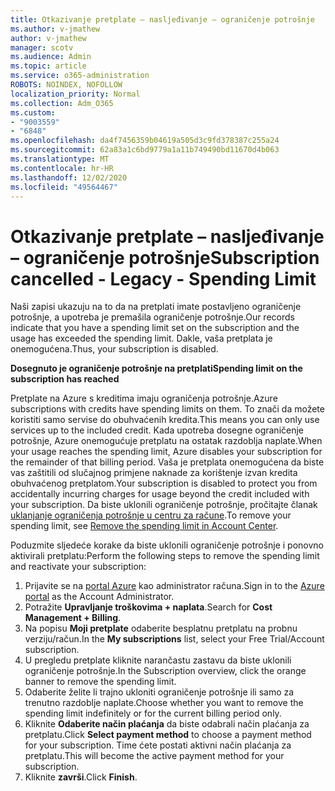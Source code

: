 ```yaml
---
title: Otkazivanje pretplate – nasljeđivanje – ograničenje potrošnje
ms.author: v-jmathew
author: v-jmathew
manager: scotv
ms.audience: Admin
ms.topic: article
ms.service: o365-administration
ROBOTS: NOINDEX, NOFOLLOW
localization_priority: Normal
ms.collection: Adm_O365
ms.custom:
- "9003559"
- "6848"
ms.openlocfilehash: da4f7456359b04619a505d3c9fd378387c255a24
ms.sourcegitcommit: 62a83a1c6bd9779a1a11b749490bd11670d4b063
ms.translationtype: MT
ms.contentlocale: hr-HR
ms.lasthandoff: 12/02/2020
ms.locfileid: "49564467"
---
```

# <a name="subscription-cancelled---legacy---spending-limit"></a><span data-ttu-id="8b4fb-102">Otkazivanje pretplate – nasljeđivanje – ograničenje potrošnje</span><span class="sxs-lookup"><span data-stu-id="8b4fb-102">Subscription cancelled - Legacy - Spending Limit</span></span>

<span data-ttu-id="8b4fb-103">Naši zapisi ukazuju na to da na pretplati imate postavljeno ograničenje potrošnje, a upotreba je premašila ograničenje potrošnje.</span><span class="sxs-lookup"><span data-stu-id="8b4fb-103">Our records indicate that you have a spending limit set on the subscription and the usage has exceeded the spending limit.</span></span> <span data-ttu-id="8b4fb-104">Dakle, vaša pretplata je onemogućena.</span><span class="sxs-lookup"><span data-stu-id="8b4fb-104">Thus, your subscription is disabled.</span></span>

<span data-ttu-id="8b4fb-105">**Dosegnuto je ograničenje potrošnje na pretplati**</span><span class="sxs-lookup"><span data-stu-id="8b4fb-105">**Spending limit on the subscription has reached**</span></span>

<span data-ttu-id="8b4fb-106">Pretplate na Azure s kreditima imaju ograničenja potrošnje.</span><span class="sxs-lookup"><span data-stu-id="8b4fb-106">Azure subscriptions with credits have spending limits on them.</span></span> <span data-ttu-id="8b4fb-107">To znači da možete koristiti samo servise do obuhvaćenih kredita.</span><span class="sxs-lookup"><span data-stu-id="8b4fb-107">This means you can only use services up to the included credit.</span></span> <span data-ttu-id="8b4fb-108">Kada upotreba dosegne ograničenje potrošnje, Azure onemogućuje pretplatu na ostatak razdoblja naplate.</span><span class="sxs-lookup"><span data-stu-id="8b4fb-108">When your usage reaches the spending limit, Azure disables your subscription for the remainder of that billing period.</span></span> <span data-ttu-id="8b4fb-109">Vaša je pretplata onemogućena da biste vas zaštitili od slučajnog primjene naknade za korištenje izvan kredita obuhvaćenog pretplatom.</span><span class="sxs-lookup"><span data-stu-id="8b4fb-109">Your subscription is disabled to protect you from accidentally incurring charges for usage beyond the credit included with your subscription.</span></span> <span data-ttu-id="8b4fb-110">Da biste uklonili ograničenje potrošnje, pročitajte članak [uklanjanje ograničenja potrošnje u centru za račune](https://docs.microsoft.com/azure/cost-management-billing/manage/spending-limit#remove).</span><span class="sxs-lookup"><span data-stu-id="8b4fb-110">To remove your spending limit, see [Remove the spending limit in Account Center](https://docs.microsoft.com/azure/cost-management-billing/manage/spending-limit#remove).</span></span>

<span data-ttu-id="8b4fb-111">Poduzmite sljedeće korake da biste uklonili ograničenje potrošnje i ponovno aktivirali pretplatu:</span><span class="sxs-lookup"><span data-stu-id="8b4fb-111">Perform the following steps to remove the spending limit and reactivate your subscription:</span></span>

1. <span data-ttu-id="8b4fb-112">Prijavite se na [portal Azure](https://portal.azure.com/) kao administrator računa.</span><span class="sxs-lookup"><span data-stu-id="8b4fb-112">Sign in to the [Azure portal](https://portal.azure.com/) as the Account Administrator.</span></span>
2. <span data-ttu-id="8b4fb-113">Potražite **Upravljanje troškovima + naplata**.</span><span class="sxs-lookup"><span data-stu-id="8b4fb-113">Search for **Cost Management + Billing**.</span></span>
3. <span data-ttu-id="8b4fb-114">Na popisu **Moji pretplate** odaberite besplatnu pretplatu na probnu verziju/račun.</span><span class="sxs-lookup"><span data-stu-id="8b4fb-114">In the **My subscriptions** list, select your Free Trial/Account subscription.</span></span>
4. <span data-ttu-id="8b4fb-115">U pregledu pretplate kliknite narančastu zastavu da biste uklonili ograničenje potrošnje.</span><span class="sxs-lookup"><span data-stu-id="8b4fb-115">In the Subscription overview, click the orange banner to remove the spending limit.</span></span>
5. <span data-ttu-id="8b4fb-116">Odaberite želite li trajno ukloniti ograničenje potrošnje ili samo za trenutno razdoblje naplate.</span><span class="sxs-lookup"><span data-stu-id="8b4fb-116">Choose whether you want to remove the spending limit indefinitely or for the current billing period only.</span></span>
6. <span data-ttu-id="8b4fb-117">Kliknite **Odaberite način plaćanja** da biste odabrali način plaćanja za pretplatu.</span><span class="sxs-lookup"><span data-stu-id="8b4fb-117">Click **Select payment method** to choose a payment method for your subscription.</span></span> <span data-ttu-id="8b4fb-118">Time ćete postati aktivni način plaćanja za pretplatu.</span><span class="sxs-lookup"><span data-stu-id="8b4fb-118">This will become the active payment method for your subscription.</span></span>
7. <span data-ttu-id="8b4fb-119">Kliknite **završi**.</span><span class="sxs-lookup"><span data-stu-id="8b4fb-119">Click **Finish**.</span></span>
